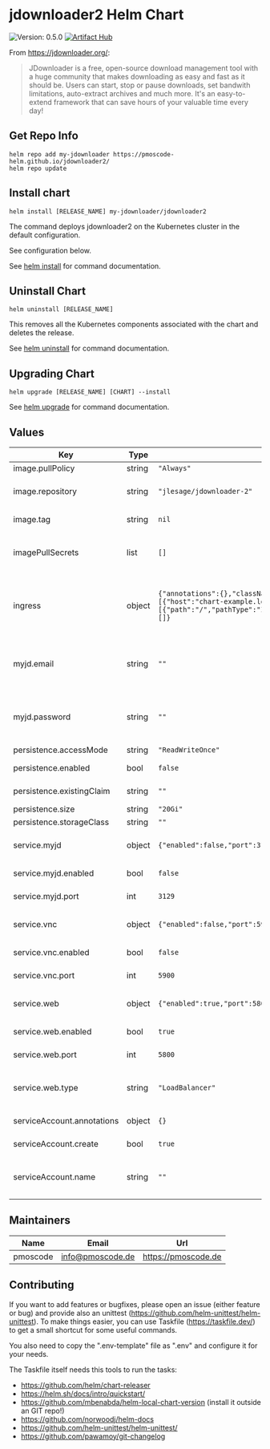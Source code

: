 # jdownloader2 Helm Chart
![Version: 0.5.0](https://img.shields.io/badge/Version-0.5.0-informational?style=flat-square)
[![Artifact Hub](https://img.shields.io/endpoint?url=https://artifacthub.io/badge/repository/jdownloader2)](https://artifacthub.io/packages/search?repo=jdownloader2)

From https://jdownloader.org/:
> JDownloader is a free, open-source download management tool with a huge community that makes downloading as easy and fast as it should be. Users can start, stop or pause downloads, set bandwith limitations, auto-extract archives and much more. It's an easy-to-extend framework that can save hours of your valuable time every day!

## Get Repo Info

    helm repo add my-jdownloader https://pmoscode-helm.github.io/jdownloader2/
    helm repo update

## Install chart

    helm install [RELEASE_NAME] my-jdownloader/jdownloader2

The command deploys jdownloader2 on the Kubernetes cluster in the default configuration.

See configuration below.

See [helm install](https://helm.sh/docs/helm/helm_install/) for command documentation.

## Uninstall Chart

    helm uninstall [RELEASE_NAME]

This removes all the Kubernetes components associated with the chart and deletes the release.

See [helm uninstall](https://helm.sh/docs/helm/helm_uninstall/) for command documentation.

## Upgrading Chart

    helm upgrade [RELEASE_NAME] [CHART] --install

See [helm upgrade](https://helm.sh/docs/helm/helm_upgrade/) for command documentation.

## Values

| Key | Type | Default | Description |
|-----|------|---------|-------------|
| image.pullPolicy | string | `"Always"` | pull policy |
| image.repository | string | `"jlesage/jdownloader-2"` | repository with jdownloader2 image |
| image.tag | string | `nil` | current version of the image |
| imagePullSecrets | list | `[]` | imagePullSecrets (not needed, if default image is used) |
| ingress | object | `{"annotations":{},"className":"","enabled":false,"hosts":[{"host":"chart-example.local","paths":[{"path":"/","pathType":"ImplementationSpecific"}]}],"tls":[]}` | Configure ingress for the "web" service. Only considered, if "service.web" is enabled |
| myjd.email | string | `""` | if "service.myjd" is enabled, the email address of the myJdownloader account is required |
| myjd.password | string | `""` | if "service.myjd" is enabled, the password of the myJdownloader account is required |
| persistence.accessMode | string | `"ReadWriteOnce"` | accessMode |
| persistence.enabled | bool | `false` | enable persistence when true |
| persistence.existingClaim | string | `""` | use an existing claim |
| persistence.size | string | `"20Gi"` | default storage size |
| persistence.storageClass | string | `""` | actual storageClass |
| service.myjd | object | `{"enabled":false,"port":3129}` | enable my.jdownloader.org remote connection |
| service.myjd.enabled | bool | `false` | enable "myJD" service |
| service.myjd.port | int | `3129` | exposed port of the service |
| service.vnc | object | `{"enabled":false,"port":5900}` | enable VNC connection (via VNC client) |
| service.vnc.enabled | bool | `false` | enable "VNC" service |
| service.vnc.port | int | `5900` | exposed port of the service |
| service.web | object | `{"enabled":true,"port":5800,"type":"LoadBalancer"}` | enable the web interface (via browser) |
| service.web.enabled | bool | `true` | enable "web" service |
| service.web.port | int | `5800` | exposed port of the service |
| service.web.type | string | `"LoadBalancer"` | service type (only used when ingress.enabled: false) |
| serviceAccount.annotations | object | `{}` | add annotations to serviceAccount |
| serviceAccount.create | bool | `true` | enable serviceAccount |
| serviceAccount.name | string | `""` | name of the serviceAccount (will be generated if empty) |

## Maintainers

| Name | Email | Url |
| ---- | ------ | --- |
| pmoscode | <info@pmoscode.de> | <https://pmoscode.de> |

## Contributing

If you want to add features or bugfixes, please open an issue (either feature or bug) and provide also an unittest (https://github.com/helm-unittest/helm-unittest).
To make things easier, you can use Taskfile (https://taskfile.dev/) to get a small shortcut for some useful commands.

You also need to copy the ".env-template" file as ".env" and configure it for your needs.

The Taskfile itself needs this tools to run the tasks:
- https://github.com/helm/chart-releaser
- https://helm.sh/docs/intro/quickstart/
- https://github.com/mbenabda/helm-local-chart-version (install it outside an GIT repo!)
- https://github.com/norwoodj/helm-docs
- https://github.com/helm-unittest/helm-unittest/
- https://github.com/pawamoy/git-changelog
